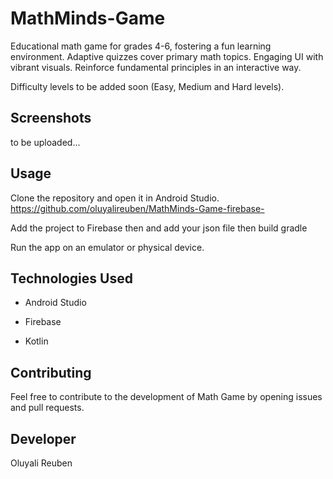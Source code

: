 # MathMinds-Game
Educational math game for grades 4-6, fostering a fun learning environment. Adaptive quizzes cover primary math topics. Engaging UI with vibrant visuals. Reinforce fundamental principles in an interactive way.

Difficulty levels to be added soon (Easy, Medium and Hard levels).


## Screenshots
to be uploaded...

## Usage

Clone the repository and open it in Android Studio.  
https://github.com/oluyalireuben/MathMinds-Game-firebase-

Add the project to Firebase then and add your json file then build gradle

Run the app on an emulator or physical device.

## Technologies Used

- Android Studio

- Firebase

- Kotlin

## Contributing

Feel free to contribute to the development of Math Game by opening issues and pull requests.

## Developer

Oluyali Reuben





